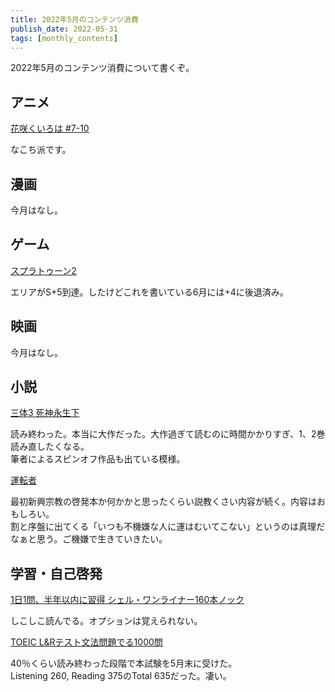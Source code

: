 ```yaml
---
title: 2022年5月のコンテンツ消費
publish_date: 2022-05-31
tags: [monthly_contents]
---
```


2022年5月のコンテンツ消費について書くぞ。

## アニメ

[花咲くいろは #7-10](https://annict.com/works/1732)

なこち派です。


## 漫画

今月はなし。


## ゲーム

[スプラトゥーン2](https://amzn.to/3febU6I)

エリアがS+5到達。したけどこれを書いている6月には+4に後退済み。


## 映画

今月はなし。


## 小説

[三体3 死神永生下](https://amzn.to/3usbn9e)

読み終わった。本当に大作だった。大作過ぎて読むのに時間かかりすぎ、1、2巻読み直したくなる。  
筆者によるスピンオフ作品も出ている模様。

[運転者](https://amzn.to/3xSwNOM)

最初新興宗教の啓発本か何かかと思ったくらい説教くさい内容が続く。内容はおもしろい。  
割と序盤に出てくる「いつも不機嫌な人に運はむいてこない」というのは真理だなぁと思う。ご機嫌で生きていきたい。


## 学習・自己啓発

[1日1問、半年以内に習得 シェル・ワンライナー160本ノック](https://amzn.to/3s9GrJs)

しこしこ読んでる。オプションは覚えられない。

[TOEIC L&Rテスト文法問題でる1000問](https://amzn.to/39CzSsD)

40％くらい読み終わった段階で本試験を5月末に受けた。  
Listening 260, Reading 375のTotal 635だった。凄い。
